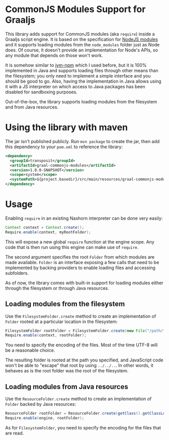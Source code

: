 # CommonJS Modules Support for Graaljs

This library adds support for CommonJS modules (aka `require`) inside a Graaljs script engine. It is based on the specification for [NodeJS modules](https://nodejs.org/api/modules.html) and it supports loading modules from the `node_modules` folder just as Node does. Of course, it doesn't provide an implementation for Node's APIs, so any module that depends on those won't work.

It is somehow similar to [jvm-npm](https://github.com/nodyn/jvm-npm) which I used before, but it is 100% implemented in Java and supports loading files through other means than the filesystem; you only need to implement a simple interface and you should be good to go. Also, having the implementation in Java allows using it with a JS interpreter on which access to Java packages has been disabled for sandboxing purposes.

Out-of-the-box, the library supports loading modules from the filesystem and from Java resources.

# Using the library with maven

The jar isn't published publicly. Run `mvn package` to create the jar,
then add this dependency to your `pom.xml` to reference the library:

```xml
<dependency>
  <groupId>transposit</groupId>
  <artifactId>graal-commonjs-modules</artifactId>
  <version>1.0.0-SNAPSHOT</version>
  <scope>system</scope>
  <systemPath>${project.basedir}/src/main/resources/graal-commonjs-modules-1.0.0-SNAPSHOT.jar</systemPath>
</dependency>
```

# Usage

Enabling `require` in an existing Nashorn interpreter can be done very easily:

```java
Context context = Context.create();
Require.enable(context, myRootFolder);
```

This will expose a new global `require` function at the engine scope. Any code that is then run using this engine can make use of `require`.

The second argument specifies the root `Folder` from which modules are made available. `Folder` is an interface exposing a few calls that need to be implemented by backing providers to enable loading files and accessing subfolders.

As of now, the library comes with built-in support for loading modules either through the filesystem or through Java resources.

## Loading modules from the filesystem

Use the `FilesystemFolder.create` method to create an implementation of `Folder` rooted at a particular location in the filesystem:

```java
FilesystemFolder rootFolder = FilesystemFolder.create(new File("/path/to/my/folder"), "UTF-8");
Require.enable(context, rootFolder);
```

You need to specify the encoding of the files. Most of the time UTF-8 will be a reasonable choice.

The resulting folder is rooted at the path you specified, and JavaScript code won't be able to "escape" that root by using `../../..`. In other words, it behaves as is the root folder was the root of the filesystem.


## Loading modules from Java resources

Use the `ResourceFolder.create` method to create an implementation of `Folder` backed by Java resources:

```java
ResourceFolder rootFolder = ResourceFolder.create(getClass().getClassLoader(), "graal/nashorn_modules/test1", "UTF-8");
Require.enable(engine, rootFolder);
```

As for `FilesystemFolder`, you need to specify the encoding for the files that are read.
